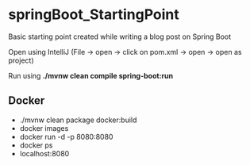 # springBoot_StartingPoint
Basic starting point created while writing a blog post on Spring Boot

Open using IntelliJ (File -> open -> click on pom.xml -> open -> open as project)

Run using __./mvnw clean compile spring-boot:run__

## Docker

* ./mvnw clean package docker:build
* docker images
* docker run -d -p 8080:8080 <imageId>
* docker ps
* localhost:8080